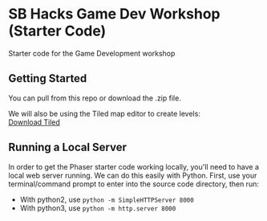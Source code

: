 # SB Hacks Game Dev Workshop (Starter Code)
Starter code for the Game Development workshop

## Getting Started
You can pull from this repo or download the .zip file.

We will also be using the Tiled map editor to create levels:  
[Download Tiled](https://thorbjorn.itch.io/tiled)

## Running a Local Server
In order to get the Phaser starter code working locally, you'll need to have a local web server running. We can do this easily with Python. First, use your terminal/command prompt to enter into the source code directory, then run:
- With python2, use `python -m SimpleHTTPServer 8000`
- With python3, use `python -m http.server 8000`
